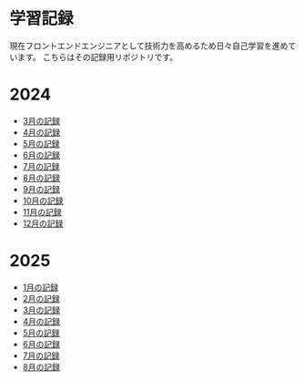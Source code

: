 # 学習記録

現在フロントエンドエンジニアとして技術力を高めるため日々自己学習を進めています。
こちらはその記録用リポジトリです。

# 2024
  -  [3月の記録](2024/03.md)
  -  [4月の記録](2024/04.md)
  -  [5月の記録](2024/05.md)
  -  [6月の記録](2024/06.md)
  -  [7月の記録](2024/07.md)
  -  [8月の記録](2024/08.md)
  -  [9月の記録](2024/09.md)
  -  [10月の記録](2024/10.md)
  -  [11月の記録](2024/11.md)
  -  [12月の記録](2024/12.md)

# 2025
  -  [1月の記録](2025/01.md)
  -  [2月の記録](2025/02.md)
  -  [3月の記録](2025/03.md)
  -  [4月の記録](2025/04.md)
  -  [5月の記録](2025/05.md)
  -  [6月の記録](2025/06.md)
  -  [7月の記録](2025/07.md)
  -  [8月の記録](2025/08.md)
